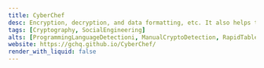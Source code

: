 ```yaml
---
title: CyberChef
desc: Encryption, decryption, and data formatting, etc. It also helps to defang URL.
tags: [Cryptography, SocialEngineering]
alts: [ProgrammingLanguageDetectioni, ManualCryptoDetection, RapidTables, VigenereCipher]
website: https://gchq.github.io/CyberChef/
render_with_liquid: false
---
```

